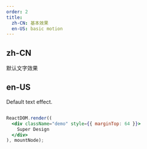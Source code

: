```yaml
---
order: 2
title: 
  zh-CN: 基本效果
  en-US: basic motion
---
```


## zh-CN
默认文字效果

## en-US
Default text effect.

<style>
/* 通用样式 */
.demo {
  font-size: 32px;
  text-align: center;
}
</style>

```jsx

ReactDOM.render((
  <div className="demo" style={{ marginTop: 64 }}>
    Super Design
  </div>
), mountNode);
```